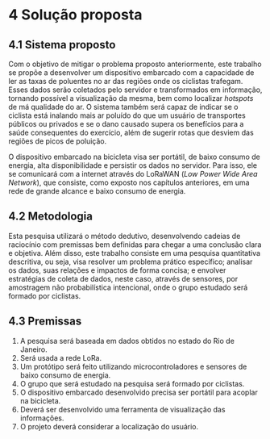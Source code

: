 # 4 Solução proposta

## 4.1 Sistema proposto

Com o objetivo de mitigar o problema proposto anteriormente, este trabalho se propõe a desenvolver um dispositivo embarcado com a capacidade de ler as taxas de poluentes no ar das regiões onde os ciclistas trafegam. Esses dados serão coletados pelo servidor e transformados em informação, tornando possível a visualização da mesma, bem como localizar _hotspots_ de má qualidade do ar. O sistema também será capaz de indicar se o ciclista está inalando mais ar poluído do que um usuário de transportes públicos ou privados e se o dano causado supera os benefícios para a saúde consequentes do exercício, além de sugerir rotas que desviem das regiões de picos de poluição.

O dispositivo embarcado na bicicleta visa ser portátil, de baixo consumo de energia, alta disponibilidade e persistir os dados no servidor. Para isso, ele se comunicará com a internet através do LoRaWAN (_Low Power Wide Area Network_), que consiste, como exposto nos capítulos anteriores, em uma rede de grande alcance e baixo consumo de energia.

## 4.2 Metodologia

Esta pesquisa utilizará o método dedutivo, desenvolvendo cadeias de raciocínio com premissas bem definidas para chegar a uma conclusão clara e objetiva. Além disso, este trabalho consiste em uma pesquisa quantitativa descritiva, ou seja, visa resolver um problema prático específico; analisar os dados, suas relações e impactos de forma concisa; e envolver estratégias de coleta de dados, neste caso, através de sensores, por amostragem não probabilística intencional, onde o grupo estudado será formado por ciclistas.

## 4.3 Premissas

1. A pesquisa será baseada em dados obtidos no estado do Rio de Janeiro.
2. Será usada a rede LoRa.
3. Um protótipo será feito utilizando microcontroladores e sensores de baixo consumo de energia.
4. O grupo que será estudado na pesquisa será formado por ciclistas.
5. O dispositivo embarcado desenvolvido precisa ser portátil para acoplar na bicicleta.
6. Deverá ser desenvolvido uma ferramenta de visualização das informações.
7. O projeto deverá considerar a localização do usuário.